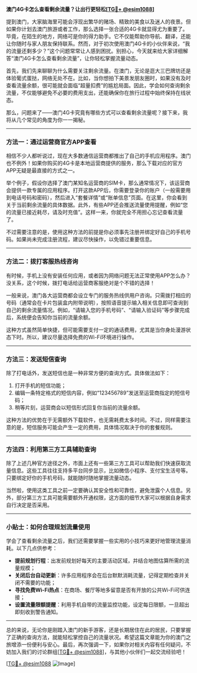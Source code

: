**澳门4G卡怎么查看剩余流量？让出行更轻松[[TG💪+ @esim1088](https://t.me/s/esim1088)]**

提到澳门，大家脑海里可能会浮现出繁华的赌场、精致的美食以及迷人的夜景。但如果你计划去澳门旅游或者工作，那么选择一张合适的4G卡就显得尤为重要了。毕竟，在陌生的地方，网络可是你的得力助手。它不仅能帮助你导航、翻译，还能让你随时与家人朋友保持联系。然而，对于初次使用澳门4G卡的小伙伴来说，“我的流量还剩多少？”这个问题常常让人感到困扰。别担心，今天就来给大家详细解答“澳门4G卡怎么查看剩余流量”，让你轻松掌握流量动态。

首先，我们先来聊聊为什么需要关注剩余流量。在澳门，无论是逛大三巴牌坊还是体验葡式蛋挞，网络无处不在。比如，当你想拍下美景发朋友圈时，如果没有及时查看流量余额，很可能就会面临“超量扣费”的尴尬局面。因此，学会如何查询剩余流量，不仅能够避免不必要的费用支出，还能确保你在旅行过程中始终保持在线状态。

那么，问题来了——澳门4G卡究竟有哪些方式可以查看剩余流量呢？接下来，我将从几个常见的角度为你一一揭秘。

---

### **方法一：通过运营商官方APP查看**

相信不少人都听说过，现在大多数通信运营商都推出了自己的手机应用程序。澳门也不例外！如果你购买的4G卡是本地运营商提供的服务，那么下载对应的官方APP无疑是最直接的方式之一。

举个例子，假设你选择了澳门某知名运营商的SIM卡，那么通常情况下，该运营商会提供一款专属的应用程序。打开这款APP后，你需要登录你的账户（一般需要用到电话号码和密码），然后进入“套餐详情”或“账单信息”页面。在这里，你会看到关于当前剩余流量的具体数据。此外，有些APP还会推送流量使用提醒，例如“您的流量已接近耗尽，请及时充值”。这样一来，你就完全不用担心忘记查看流量了。

不过需要注意的是，使用这种方法的前提是你必须事先注册并绑定好自己的手机号码。如果尚未完成注册流程，建议尽快操作，以免错过重要信息。

---

### **方法二：拨打客服热线咨询**

有时候，手机上没有安装任何应用，或者因为网络问题无法正常使用APP怎么办？没关系，这个时候，拨打电话给运营商客服绝对是个不错的选择！

一般来说，澳门各大运营商都会设立专门的服务热线供用户咨询。只需拨打相应的号码（通常会在卡片包装盒内附带说明），按照语音提示输入相关信息即可查询到自己的剩余流量情况。例如，“请输入您的手机号码”、“请输入验证码”等步骤完成后，系统便会告知你当前的流量余额。

这种方式虽然简单快捷，但可能需要支付一定的通话费用，尤其是当你身处漫游状态下时。所以，建议尽量选择免费的Wi-Fi环境进行操作。

---

### **方法三：发送短信查询**

除了打电话外，发送短信也是一种非常方便的查询方式。具体做法如下：

1. 打开手机的短信功能；
2. 编辑一条特定格式的短信内容，例如“123456789”发送至运营商指定的短信号码；
3. 稍等片刻，运营商会以短信形式回复你当前的流量余额。

这种方法的优势在于无需额外下载软件，也无需耗费太多时间。不过，同样需要注意的是，短信服务可能会产生一定的费用，具体情况取决于你的套餐规则。

---

### **方法四：利用第三方工具辅助查询**

除了上述几种官方途径之外，市面上还有一些第三方工具可以帮助我们快速获取流量信息。这些工具往往支持多平台同步显示，比如微信小程序、支付宝生活号等。只要绑定好你的手机号码，就能随时随地掌握流量动态。

当然啦，使用这类工具之前一定要确认其安全性和可靠性，避免泄露个人信息。另外，部分第三方工具可能需要额外开通权限，这方面的细节大家可以根据自身需求自行决定是否采用。

---

### **小贴士：如何合理规划流量使用**

学会了查看剩余流量之后，我们还需要掌握一些实用的小技巧来更好地管理流量消耗。以下几点供参考：

- **提前规划行程**：出发前规划好每天的主要活动区域，并结合地图估算所需的流量规模；
- **关闭后台自动更新**：许多应用程序会在后台默默消耗流量，记得定期检查并关闭不需要的功能；
- **寻找免费Wi-Fi热点**：在商场、餐厅等地多留意是否有开放的公共Wi-Fi可供连接；
- **设置流量限额提醒**：利用手机自带的流量监控功能，设定每日限额，一旦超出即刻收到警告通知。

---

总的来说，无论你是刚踏入澳门的新手游客，还是长期居住在此的居民，只要掌握了正确的查询方法，就能轻松掌控自己的流量状况。希望这篇文章能为你的澳门之旅增添一份便利与安心。最后，再次强调一下，如果你对相关内容有任何疑问，不妨加入我们的讨论群组[[TG💪+ @esim1088](https://t.me/s/esim1088)]，与其他小伙伴们一起交流经验吧！

[[TG💪+ @esim1088](https://t.me/s/esim1088) ![Image](https://i.postimg.cc/4NQfJmqS/Snipaste-2025-05-13-00-14-12.png)]